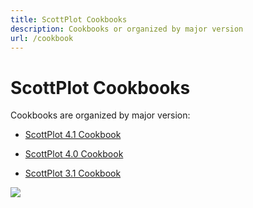 ```yaml
---
title: ScottPlot Cookbooks
description: Cookbooks or organized by major version
url: /cookbook
---
```


# ScottPlot Cookbooks

Cookbooks are organized by major version:

* [ScottPlot 4.1 Cookbook](4.1)

* [ScottPlot 4.0 Cookbook](4.0)

* [ScottPlot 3.1 Cookbook](3.1)

<a href='cookbook'>
  <img src='images/cookbook.jpg' class="d-block mx-auto my-5" />
</a>
